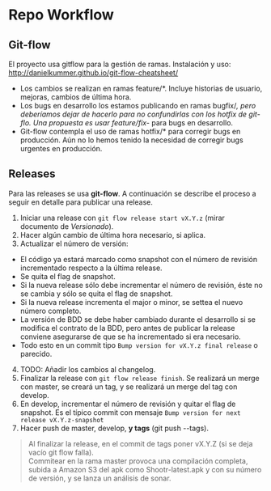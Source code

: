 # Repo Workflow

## Git-flow
El proyecto usa gitflow para la gestión de ramas.
Instalación y uso: http://danielkummer.github.io/git-flow-cheatsheet/

- Los cambios se realizan en ramas feature/*. Incluye historias de usuario, mejoras, cambios de última hora.
- Los bugs en desarrollo los estamos publicando en ramas bugfix/*, pero deberíamos dejar de hacerlo para no confundirlas con los hotfix de git-flo. Una propuesta es usar feature/fix-* para bugs en desarrollo.
- Git-flow contempla el uso de ramas hotfix/* para corregir bugs en producción. Aún no lo hemos tenido la necesidad de corregir bugs urgentes en producción.



## Releases
Para las releases se usa **git-flow**. A continuación se describe el proceso a seguir en detalle para publicar una release.

1. Iniciar una release con `git flow release start vX.Y.z` (mirar documento de *Versionado*).
2. Hacer algún cambio de última hora necesario, si aplica.
3. Actualizar el número de versión:
  - El código ya estará marcado como snapshot con el número de revisión incrementado respecto a la última release.
  - Se quita el flag de snapshot.
  - Si la nueva release sólo debe incrementar el número de revisión, éste no se cambia y sólo se quita el flag de snapshot.
  - Si la nueva release incrementa el major o minor, se settea el nuevo número completo.
  - La versión de BDD se debe haber cambiado durante el desarrollo si se modifica el contrato de la BDD, pero antes de publicar la release conviene asegurarse de que se ha incrementado si era necesario.
  - Todo esto en un commit tipo `Bump version for vX.Y.z final release` o parecido.
4. TODO: Añadir los cambios al changelog.
5. Finalizar la release con `git flow release finish`. Se realizará un merge con master, se creará un tag, y se realizará un merge del tag con develop.
6. En develop, incrementar el número de revisión y quitar el flag de snapshot. Es el típico commit con mensaje `Bump version for next release vX.Y.z-snapshot`
7. Hacer push de master, develop, **y tags** (git push --tags).

> Al finalizar la release, en el commit de tags poner vX.Y.Z (si se deja vacío git flow falla).  
> Commitear en la rama master provoca una compilación completa, subida a Amazon S3 del apk como Shootr-latest.apk y con su número de versión, y se lanza un análisis de sonar.
